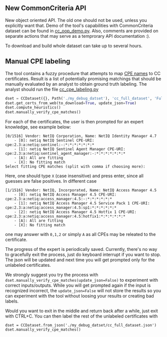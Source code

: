 ## New CommonCriteria API

New object oriented API. The old one should not be used, unless you explicitly want that. Demo of the tool's capabilities with CommonCriteria dataset can be found in [cc_oop_demo.py](https://github.com/crocs-muni/sec-certs/blob/master/examples/cc_oop_demo.py). Also, comments are provided on separate actions that may serve as a temprorary API documentation :).

To download and build whole dataset can take up to several hours.


## Manual CPE labeling

The tool contains a fuzzy procedure that attempts to map [CPE names](https://nvd.nist.gov/products/cpe) to CC certificates. Result is a list of potentially promising matchings that should be manually evaluated by an analyst to obtain ground truth labeling. The analyst should run the file [cc_cpe_labeling.py](https://github.com/crocs-muni/sec-certs/blob/master/examples/cc_cpe_labeling.py)

```python
dset = CCDataset({}, Path('./my_debug_datset'), 'cc_full_dataset', 'Full CC dataset')
dset.get_certs_from_web(to_download=True, update_json=True)
dset.compute_heuristics()
dset.manually_verify_cpe_matches()
```

For each of the certificates, the user is then prompted for an expert knowledge, see example below:

```
[0/1516] Vendor: NetIQ Corporation, Name: NetIQ Identity Manager 4.7
	- [0]: netiq NetIQ Sentinel CPE-URI: cpe:2.3:a:netiq:sentinel:-:*:*:*:*:*:*:*
	- [1]: netiq NetIQ Sentinel Agent Manager CPE-URI: cpe:2.3:a:netiq:sentinel_agent_manager:-:*:*:*:*:*:*:*
	- [A]: All are fitting
	- [X]: No fitting match
Select fitting CPE matches (split with comma if choosing more):
```

Here, one should type `X` (case insensitive) and press enter, since all guesses are false positives. In different case

```
[1/1516] Vendor: NetIQ, Incorporated, Name: NetIQ Access Manager 4.5
	- [0]: netiq NetIQ Access Manager 4.5 CPE-URI: cpe:2.3:a:netiq:access_manager:4.5:-:*:*:*:*:*:*
	- [1]: netiq NetIQ Access Manager 4.5 Service Pack 1 CPE-URI: cpe:2.3:a:netiq:access_manager:4.5:sp1:*:*:*:*:*:*
	- [2]: netiq NetIQ Access Manager 4.5 Hotfix 1 CPE-URI: cpe:2.3:a:netiq:access_manager:4.5:hotfix1:*:*:*:*:*:*
	- [A]: All are fitting
	- [X]: No fitting match
```

one may answer with `0,1,2` or simply `A` as all CPEs may be releated to the certificate. 

The progress of the expert is periodically saved. Currently, there's no way to gracefully exit the process, just do keyboard interrupt if you want to stop. The json will be updated and next time you will get prompted only for the unlabeled certificates. 

We strongly suggest you try the process with `dset.manually_verify_cpe_matches(update_json=False)` to experiment with correct inputs/outputs. While you will get prompted again if the input is recognized incorrect, the `update_json=False` will not store the results so you can experiment with the tool without loosing your results or creating bad labels.

Would you want to exit in the middle and return back after a while, just exit with CTRL+C. You can then label the rest of the unlabeled certificates with

```
dset = CCDataset.from_json('./my_debug_datset/cc_full_dataset.json')
dset.manually_verify_cpe_matches()
```
